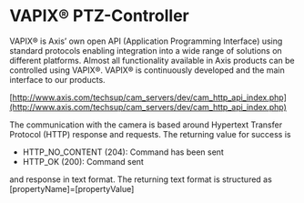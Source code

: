 # VAPIX® PTZ-Controller

VAPIX® is Axis’ own open API (Application Programming Interface) using
standard protocols enabling integration into a wide range of solutions on
different platforms. Almost all functionality available in Axis products can
be controlled using VAPIX®. VAPIX® is continuously developed and the main
interface to our products.

[http://www.axis.com/techsup/cam_servers/dev/cam_http_api_index.php](http://www.axis.com/techsup/cam_servers/dev/cam_http_api_index.php)

The communication with the camera is based around Hypertext Transfer Protocol
(HTTP) response and requests. The returning value for success is
 - HTTP_NO_CONTENT (204): Command has been sent
 - HTTP_OK (200): Command sent

and response in text format. The returning text format is structured
as [propertyName]=[propertyValue]
